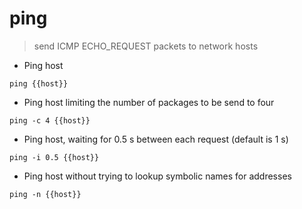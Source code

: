# ping

> send ICMP ECHO_REQUEST packets to network hosts

- Ping host

`ping {{host}}`

- Ping host limiting the number of packages to be send to four

`ping -c 4 {{host}}`

- Ping host, waiting for 0.5 s between each request (default is 1 s)

`ping -i 0.5 {{host}}`

- Ping host without trying to lookup symbolic names for addresses

`ping -n {{host}}`
